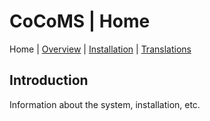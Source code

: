 # CoCoMS | Home

Home | [Overview](overview.md) | [Installation](installation.md) | [Translations](translations.md)

## Introduction
Information about the system, installation, etc.
